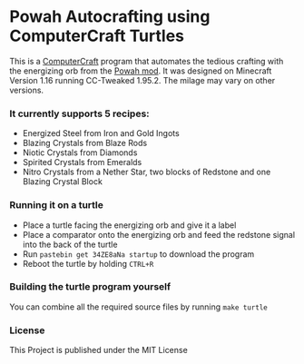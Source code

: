 # Powah Autocrafting using ComputerCraft Turtles

This is a [ComputerCraft](https://github.com/SquidDev-CC/CC-Tweaked) program that automates the tedious crafting with the energizing orb from the [Powah mod](https://github.com/owmii/Powah). It was designed on Minecraft Version 1.16 running CC-Tweaked 1.95.2. The milage may vary on other versions.

### It currently supports 5 recipes:
- Energized Steel from Iron and Gold Ingots
- Blazing Crystals from Blaze Rods
- Niotic Crystals from Diamonds
- Spirited Crystals from Emeralds
- Nitro Crystals from a Nether Star, two blocks of Redstone and one Blazing Crystal Block

### Running it on a turtle
- Place a turtle facing the energizing orb and give it a label
- Place a comparator onto the energizing orb and feed the redstone signal into the back of the turtle
- Run `pastebin get 34ZE8aNa startup` to download the program
- Reboot the turtle by holding `CTRL+R`

### Building the turtle program yourself
You can combine all the required source files by running `make turtle`

### License
This Project is published under the MIT License